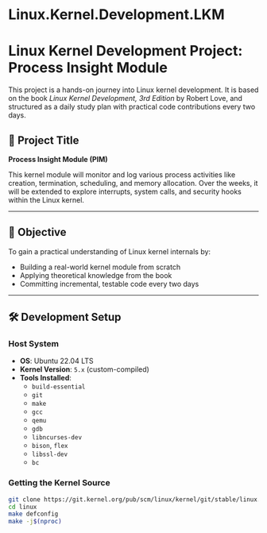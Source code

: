 # Linux.Kernel.Development.LKM

# Linux Kernel Development Project: Process Insight Module

This project is a hands-on journey into Linux kernel development. It is based on the book *Linux Kernel Development, 3rd Edition* by Robert Love, and structured as a daily study plan with practical code contributions every two days.

## 📌 Project Title
**Process Insight Module (PIM)**

This kernel module will monitor and log various process activities like creation, termination, scheduling, and memory allocation. Over the weeks, it will be extended to explore interrupts, system calls, and security hooks within the Linux kernel.

---

## 🧠 Objective
To gain a practical understanding of Linux kernel internals by:
- Building a real-world kernel module from scratch
- Applying theoretical knowledge from the book
- Committing incremental, testable code every two days

---

## 🛠️ Development Setup

### Host System
- **OS**: Ubuntu 22.04 LTS
- **Kernel Version**: `5.x` (custom-compiled)
- **Tools Installed**:
  - `build-essential`
  - `git`
  - `make`
  - `gcc`
  - `qemu`
  - `gdb`
  - `libncurses-dev`
  - `bison`, `flex`
  - `libssl-dev`
  - `bc`

### Getting the Kernel Source
```bash
git clone https://git.kernel.org/pub/scm/linux/kernel/git/stable/linux.git
cd linux
make defconfig
make -j$(nproc)
